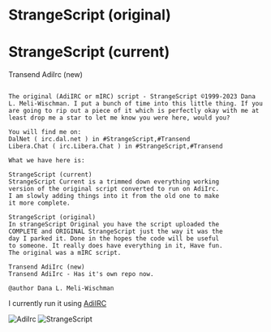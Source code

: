 # StrangeScript (original)
# StrangeScript (current)
Transend AdiIrc (new)

```

The original (AdiIRC or mIRC) script - StrangeScript ©1999-2023 Dana L. Meli-Wischman. I put a bunch of time into this little thing. If you are going to rip out a piece of it which is perfectly okay with me at least drop me a star to let me know you were here, would you?

You will find me on:
DalNet ( irc.dal.net ) in #StrangeScript,#Transend
Libera.Chat ( irc.Libera.Chat ) in #StrangeScript,#Transend

What we have here is:

StrangeScript (current)
StrangeScript Current is a trimmed down everything working
version of the original script converted to run on AdiIrc.
I am slowly adding things into it from the old one to make
it more complete.

StrangeScript (original)
In strangeScript Original you have the script uploaded the
COMPLETE and ORIGINAL StrangeScript just the way it was the
day I parked it. Done in the hopes the code will be useful
to someone. It really does have everything in it, Have fun.
The original was a mIRC script.

Transend AdiIrc (new)
Transend AdiIrc - Has it's own repo now.

@author Dana L. Meli-Wischman

```

I currently run it using [AdiIRC](https://www.adiirc.com)

<img src="/StrangeScript/icons/AdiIRC.ico" alt="AdiIrc"/>

<img src="/image/StrangeScript.png" alt="StrangeScript"/>
